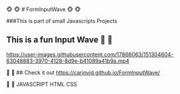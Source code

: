 :monkey_face: :monkey_face: # FormInputWave :monkey_face: :monkey_face:

###This is part of small Javascripts Projects

## This is a fun Input Wave :hatching_chick: :hatching_chick:


https://user-images.githubusercontent.com/17866063/151304604-63048883-3970-4128-8d9e-b41089a41b9a.mp4




:hibiscus: :hibiscus: ## Check it out https://carinvid.github.io/FormInputWave/ 

:hibiscus: :hibiscus: JAVASCRIPT HTML CSS
